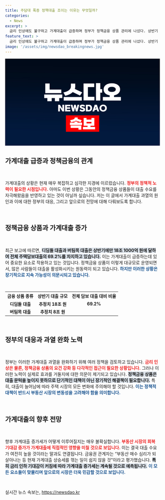 ```yaml
---
title: 주담대 폭증 정책대출 조이는 이유는 무엇일까?
categories:
  - News
excerpt: >
  금리 인상에도 불구하고 가계대출이 급증하며 정부가 정책금융 상품 관리에 나섰다. 상반기 디딤돌 대출 규모는 18조 원에 달하며, 부동산 경기회복 기대감이 상승세를 부추기는 상황에서 대출 증가세를 꺾을 수 있을지 미지수다.
feature_text: >
  금리 인상에도 불구하고 가계대출이 급증하며 정부가 정책금융 상품 관리에 나섰다. 상반기 디딤돌 대출 규모는 18조 원에 달하며, 부동산 경기회복 기대감이 상승세를 부추기는 상황에서 대출 증가세를 꺾을 수 있을지 미지수다.
image: '/assets/img/newsdao_breakingnews.jpg'
---
```


<p><img src="/assets/img/newsdao_breakingnews.jpg" alt="pcversion 속보" /></p>

<h2 data-ke-size="size26">가계대출 급증과 정책금융의 관계</h2>

<p data-ke-size="size16">&nbsp;</p>

<p>가계대출의 상황은 현재 매우 복잡하고 심각한 지경에 이르렀습니다. <b><span style="color: #ee2323;">정부의 정책적 노력이 필요한 시점입니다.</span></b> 아마도 이번 상황은 그동안의 정책금융 상품들이 대출 수요를 자극해왔음을 반영하고 있는 것이 아닐까 싶습니다. 저는 이 글에서 가계대출 과열의 원인과 이에 대한 정부의 대응, 그리고 앞으로의 전망에 대해 다뤄보도록 합니다.</p>

<p data-ke-size="size16">&nbsp;</p>

<h2 data-ke-size="size26">정책금융 상품과 가계대출 증가</h2>

<p data-ke-size="size16">&nbsp;</p>

<p>최근 보고에 따르면, <b><span style="background-color: #21538527;">디딤돌 대출과 버팀목 대출은 상반기에만 18조 1000억 원에 달하여 전체 주택담보대출의 69.2%를 차지하고 있습니다.</span></b> 이는 가계대출이 급증하는데 있어 중요한 요소로 작용하고 있는 것입니다. 정책금융 상품이 이렇게 대규모로 운영되면서, 많은 사람들이 대출을 활성화시키는 원동력이 되고 있습니다.<b><span style="color: #1a5490;"> 하지만 이러한 상황은 장기적으로 지속 가능성이 의문시되고 있습니다.</span></b></p>

<p><br /></p>

<table style="width: 100%; border-collapse: collapse;">
  <tr>
    <th style="text-align: center;">금융 상품 종류</th>
    <th style="text-align: center;">상반기 대출 규모</th>
    <th style="text-align: center;">전체 담보 대출 대비 비율</th>
  </tr>
  <tr>
    <td style="text-align: center; height: 17px;"><b>디딤돌 대출</b></td>
    <td style="text-align: center; height: 17px;"><b>추정치 18조 원</b></td>
    <td style="text-align: center; height: 17px;"><b>69.2%</b></td>
  </tr>
  <tr>
    <td style="text-align: center; height: 17px;"><b>버팀목 대출</b></td>
    <td style="text-align: center; height: 17px;"><b>추정치 8조 원</b></td>
    <td style="text-align: center; height: 17px;"><b></b></td>
  </tr>
</table>

<p data-ke-size="size16">&nbsp;</p>

<h2 data-ke-size="size26">정부의 대응과 과열 완화 노력</h2>

<p data-ke-size="size16">&nbsp;</p>

<p>정부는 이러한 가계대출 과열을 완화하기 위해 여러 정책을 검토하고 있습니다. <b><span style="color: #ee2323;">금리 인상은 물론, 정책금융 상품의 요건 강화 등 다각적인 접근이 필요한 상황입니다.</span></b> 그러나 이러한 노력이 실제로 효과를 거둘지에 대한 의문이 제기되고 있습니다. <b><span style="background-color: #21538527;">정책금융 상품은 대출 문턱을 높이지 못하므로 단기적인 대책이 아닌 장기적인 해결책이 필요합니다.</span></b> 특히, 대출이 늘어남에 따라 주택 시장의 모든 변화에 주의해야 할 것입니다.<b><span style="color: #1a5490;"> 이는 정책적 대책이 반드시 부동산 시장의 변동성을 고려해야 함을 의미합니다.</span></b></p>

<p data-ke-size="size16">&nbsp;</p>

<h2 data-ke-size="size26">가계대출의 향후 전망</h2>

<p data-ke-size="size16">&nbsp;</p>

<p>향후 가계대출 증가세가 어떻게 이루어질지는 매우 불확실합니다. <b><span style="color: #ee2323;">부동산 시장의 회복 기대감 증가가 가계대출에 직접적인 영향을 미칠 것으로 보입니다.</span></b> 이는 결국 대출 수요가 여전히 높을 것이라는 말과도 연결됩니다. 금융권 관계자는 “부동산 매수 심리가 되살아나는 등 현재 가계대출 상승세를 꺾는 일이 쉽지 않을 것”이라고 평가했습니다. <b><span style="background-color: #21538527;">특히 금리 인하 기대감이 커짐에 따라 가계대출 증가세는 계속될 것으로 예측됩니다.</span></b> <b><span style="color: #1a5490;">이 모든 요소들이 맞물리며 앞으로의 시장은 더욱 민감할 것으로 보입니다.</span></b></p>

<p data-ke-size="size16">&nbsp;</p>
실시간 뉴스 속보는, <a href="https://newsdao.kr" rel="dofollow">https://newsdao.kr</a>


